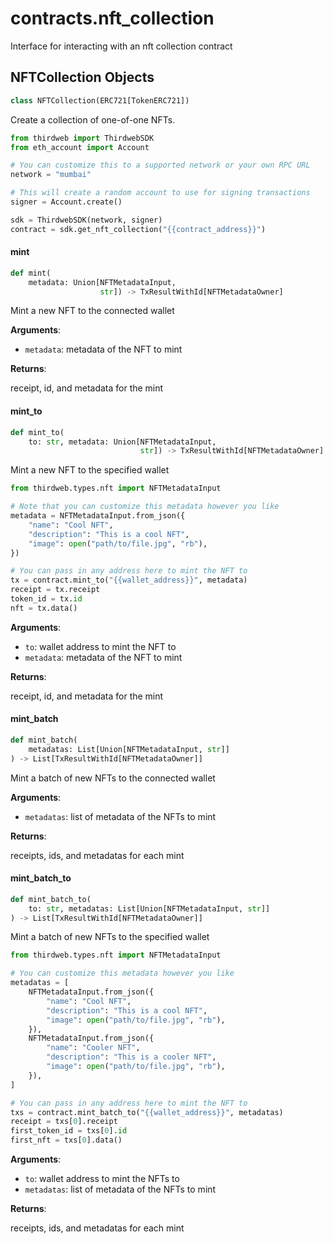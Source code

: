 <a id="contracts.nft_collection"></a>

# contracts.nft\_collection

Interface for interacting with an nft collection contract

<a id="contracts.nft_collection.NFTCollection"></a>

## NFTCollection Objects

```python
class NFTCollection(ERC721[TokenERC721])
```

Create a collection of one-of-one NFTs.

```python
from thirdweb import ThirdwebSDK
from eth_account import Account

# You can customize this to a supported network or your own RPC URL
network = "mumbai"

# This will create a random account to use for signing transactions
signer = Account.create()

sdk = ThirdwebSDK(network, signer)
contract = sdk.get_nft_collection("{{contract_address}}")
```

<a id="contracts.nft_collection.NFTCollection.mint"></a>

#### mint

```python
def mint(
    metadata: Union[NFTMetadataInput,
                    str]) -> TxResultWithId[NFTMetadataOwner]
```

Mint a new NFT to the connected wallet

**Arguments**:

- `metadata`: metadata of the NFT to mint

**Returns**:

receipt, id, and metadata for the mint

<a id="contracts.nft_collection.NFTCollection.mint_to"></a>

#### mint\_to

```python
def mint_to(
    to: str, metadata: Union[NFTMetadataInput,
                             str]) -> TxResultWithId[NFTMetadataOwner]
```

Mint a new NFT to the specified wallet

```python
from thirdweb.types.nft import NFTMetadataInput

# Note that you can customize this metadata however you like
metadata = NFTMetadataInput.from_json({
    "name": "Cool NFT",
    "description": "This is a cool NFT",
    "image": open("path/to/file.jpg", "rb"),
})

# You can pass in any address here to mint the NFT to
tx = contract.mint_to("{{wallet_address}}", metadata)
receipt = tx.receipt
token_id = tx.id
nft = tx.data()
```

**Arguments**:

- `to`: wallet address to mint the NFT to
- `metadata`: metadata of the NFT to mint

**Returns**:

receipt, id, and metadata for the mint

<a id="contracts.nft_collection.NFTCollection.mint_batch"></a>

#### mint\_batch

```python
def mint_batch(
    metadatas: List[Union[NFTMetadataInput, str]]
) -> List[TxResultWithId[NFTMetadataOwner]]
```

Mint a batch of new NFTs to the connected wallet

**Arguments**:

- `metadatas`: list of metadata of the NFTs to mint

**Returns**:

receipts, ids, and metadatas for each mint

<a id="contracts.nft_collection.NFTCollection.mint_batch_to"></a>

#### mint\_batch\_to

```python
def mint_batch_to(
    to: str, metadatas: List[Union[NFTMetadataInput, str]]
) -> List[TxResultWithId[NFTMetadataOwner]]
```

Mint a batch of new NFTs to the specified wallet

```python
from thirdweb.types.nft import NFTMetadataInput

# You can customize this metadata however you like
metadatas = [
    NFTMetadataInput.from_json({
        "name": "Cool NFT",
        "description": "This is a cool NFT",
        "image": open("path/to/file.jpg", "rb"),
    }),
    NFTMetadataInput.from_json({
        "name": "Cooler NFT",
        "description": "This is a cooler NFT",
        "image": open("path/to/file.jpg", "rb"),
    }),
]

# You can pass in any address here to mint the NFT to
txs = contract.mint_batch_to("{{wallet_address}}", metadatas)
receipt = txs[0].receipt
first_token_id = txs[0].id
first_nft = txs[0].data()
```

**Arguments**:

- `to`: wallet address to mint the NFTs to
- `metadatas`: list of metadata of the NFTs to mint

**Returns**:

receipts, ids, and metadatas for each mint

